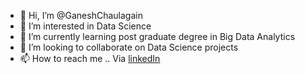 - 👋 Hi, I’m @GaneshChaulagain
- 👀 I’m interested in Data Science
- 🌱 I’m currently learning post graduate degree in Big Data Analytics
- 💞️ I’m looking to collaborate on Data Science projects
- 📫 How to reach me .. Via [linkedIn](https://www.linkedin.com/in/ganesh-chaulagain-59853a220/)

<!---
GaneshChaulagain/GaneshChaulagain is a ✨ special ✨ repository because its `README.md` (this file) appears on your GitHub profile.
You can click the Preview link to take a look at your changes.
--->
